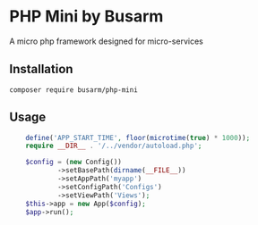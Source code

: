 # PHP Mini by Busarm

A micro php framework designed for micro-services

## Installation
`composer require busarm/php-mini`

## Usage

```php
    define('APP_START_TIME', floor(microtime(true) * 1000));
    require __DIR__ . '/../vendor/autoload.php';

    $config = (new Config())
            ->setBasePath(dirname(__FILE__))
            ->setAppPath('myapp')
            ->setConfigPath('Configs')
            ->setViewPath('Views');
    $this->app = new App($config);
    $app->run();
```